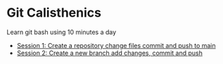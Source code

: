 # Git Calisthenics
Learn git bash using 10 minutes a day

- [Session 1: Create a repository change files commit and push to main](./docs/Session1.md)
- [Session 2: Create a new branch add changes, commit and push](./docs/Session2.md)

